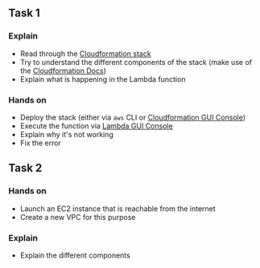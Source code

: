 ## Task 1

### Explain

- Read through the [Cloudformation stack](./trees.yaml)
- Try to understand the different components of the stack (make use of the [Cloudformation Docs](https://docs.aws.amazon.com/AWSCloudFormation/latest/UserGuide/aws-template-resource-type-ref.html))
- Explain what is happening in the Lambda function

### Hands on

- Deploy the stack (either via `aws` CLI or [Cloudformation GUI Console](https://eu-central-1.console.aws.amazon.com/cloudformation/home?region=eu-central-1#/)) 
- Execute the function via [Lambda GUI Console](https://eu-central-1.console.aws.amazon.com/lambda/home?region=eu-central-1#/)
- Explain why it's not working
- Fix the error

## Task 2

### Hands on

- Launch an EC2 instance that is reachable from the internet
- Create a new VPC for this purpose

### Explain

- Explain the different components
